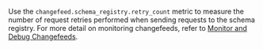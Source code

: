 Use the `changefeed.schema_registry.retry_count` metric to measure the number of request retries performed when sending requests to the schema registry. For more detail on monitoring changefeeds, refer to [Monitor and Debug Changefeeds](monitor-and-debug-changefeeds.html).